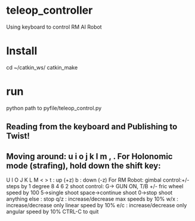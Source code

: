 # teleop_controller
Using keyboard to control RM AI Robot
# Install
cd ~/catkin_ws/
catkin_make
# run
python path to pyfile/teleop_control.py

Reading from the keyboard  and Publishing to Twist!
---------------------------
Moving around:
   u    i    o
   j    k    l
   m    ,    .
For Holonomic mode (strafing), hold down the shift key:
---------------------------
   U    I    O
   J    K    L
   M    <    >
t : up (+z) b : down (-z)
For RM Robot:
gimbal control:+/-steps by 1 degree
        8
    4       6
        2
shoot control:
    G-> GUN ON,         T/B +/- fric wheel speed by 100
    5->single shoot     space->continue shoot           0->stop shoot     
anything else : stop
q/z : increase/decrease max speeds by 10%
w/x : increase/decrease only linear speed by 10%
e/c : increase/decrease only angular speed by 10%
CTRL-C to quit
